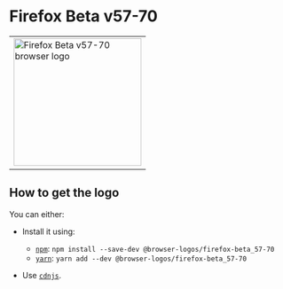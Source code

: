 Firefox Beta v57-70
===================

<!-- markdownlint-disable line-length no-inline-html -->
<table>
    <tr height=240>
        <td>
            <a href="https://github.com/alrra/browser-logos/tree/8287da2609bedc6db22015314d88529068e2091e/src/archive/firefox-beta_57-70">
                <img width=230 src="https://raw.githubusercontent.com/alrra/browser-logos/8287da2609bedc6db22015314d88529068e2091e/src/archive/firefox-beta_57-70/firefox-beta_57-70.svg?sanitize=true" alt="Firefox Beta v57-70 browser logo">
            </a>
        </td>
    </tr>
</table>
<!-- markdownlint-enable line-length no-inline-html -->

How to get the logo
-------------------

You can either:

* Install it using:

  * [`npm`][npm]: `npm install --save-dev @browser-logos/firefox-beta_57-70`
  * [`yarn`][yarn]: `yarn add --dev @browser-logos/firefox-beta_57-70`

* Use [`cdnjs`][cdnjs].

<!-- Link labels: -->

[cdnjs]: https://cdnjs.com/libraries/browser-logos
[npm]: https://www.npmjs.com/
[yarn]: https://yarnpkg.com/
